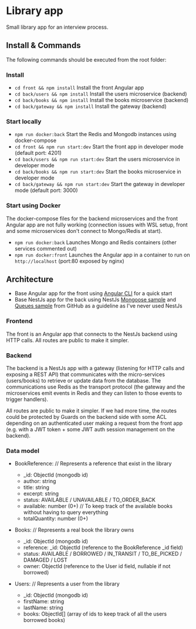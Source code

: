 # Library app

Small library app for an interview process.

## Install & Commands

The following commands should be executed from the root folder:

### Install

- `cd front && npm install` Install the front Angular app
- `cd back/users && npm install` Install the users microservice (backend)
- `cd back/books && npm install` Install the books microservice (backend)
- `cd back/gateway && npm install` Install the gateway (backend)

### Start locally

- `npm run docker:back` Start the Redis and Mongodb instances using docker-compose
- `cd front && npm run start:dev` Start the front app in developer mode (default port: 4201)
- `cd back/users && npm run start:dev` Start the users microservice in developer mode
- `cd back/books && npm run start:dev` Start the books microservice in developer mode
- `cd back/gateway && npm run start:dev` Start the gateway in developer mode (default port: 3000)

### Start using Docker

The docker-compose files for the backend microservices and the front Angular app are not fully working (connection issues with WSL setup, front and some microservices don't connect to Mongo/Redis at start).

- `npm run docker:back` Launches Mongo and Redis containers (other services commented out)
- `npm run docker:front` Launches the Angular app in a container to run on `http://localhost` (port:80 exposed by nginx)

## Architecture

- Base Angular app for the front using [Angular CLI](https://github.com/angular/angular-cli) for a quick start
- Base NestJs app for the back using NestJs [Mongoose sample](https://github.com/nestjs/nest/tree/master/sample/14-mongoose-base) and [Queues sample](https://github.com/nestjs/nest/tree/master/sample/26-queues) from GitHub as a guideline as I've never used NestJs

### Frontend

The front is an Angular app that connects to the NestJs backend using HTTP calls. All routes are public to make it simpler.

### Backend

The backend is a NestJs app with a gateway (listening for HTTP calls and exposing a REST API) that communicates with the micro-services (users/books) to retrieve or update data from the database. The communications use Redis as the transport protocol (the gateway and the microservices emit events in Redis and they can listen to those events to trigger handlers).

All routes are public to make it simpler. If we had more time, the routes could be protected by Guards on the backend side with some ACL depending on an authenticated user making a request from the front app (e.g. with a JWT token + some JWT auth session management on the backend).

### Data model

- BookReference: // Represents a reference that exist in the library

  - \_id: ObjectId (mongodb id)
  - author: string
  - title: string
  - excerpt: string
  - status: AVAILABLE / UNAVAILABLE / TO_ORDER_BACK
  - available: number (0+) // To keep track of the available books without having to query everything
  - totalQuantity: number (0+)

- Books: // Represents a real book the library owns

  - \_id: ObjectId (mongodb id)
  - reference: \_id: ObjectId (reference to the BookReference \_id field)
  - status: AVAILABLE / BORROWED / IN_TRANSIT / TO_BE_PICKED / DAMAGED / LOST
  - owner: ObjectId (reference to the User id field, nullable if not borrowed)

- Users: // Represents a user from the library

  - \_id: ObjectId (mongodb id)
  - firstName: string
  - lastName: string
  - books: ObjectId[] (array of ids to keep track of all the users borrowed books)
